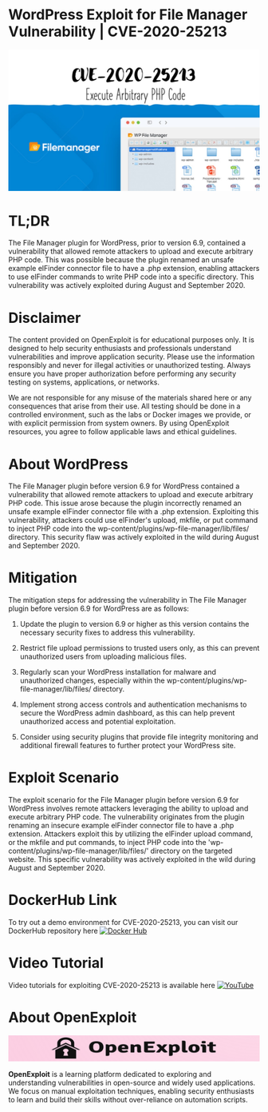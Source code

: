 # WordPress Exploit for File Manager Vulnerability | CVE-2020-25213
![CVE-2020-25213](https://raw.githubusercontent.com/pawanjswal/pawanjswal.github.io/master/cve-2020-25213/assets/thumbnail.jpg)

# TL;DR
The File Manager plugin for WordPress, prior to version 6.9, contained a vulnerability that allowed remote attackers to upload and execute arbitrary PHP code. This was possible because the plugin renamed an unsafe example elFinder connector file to have a .php extension, enabling attackers to use elFinder commands to write PHP code into a specific directory. This vulnerability was actively exploited during August and September 2020.

# Disclaimer

The content provided on OpenExploit is for educational purposes only. It is designed to help security enthusiasts and professionals understand vulnerabilities and improve application security. Please use the information responsibly and never for illegal activities or unauthorized testing. Always ensure you have proper authorization before performing any security testing on systems, applications, or networks.

We are not responsible for any misuse of the materials shared here or any consequences that arise from their use. All testing should be done in a controlled environment, such as the labs or Docker images we provide, or with explicit permission from system owners. By using OpenExploit resources, you agree to follow applicable laws and ethical guidelines.

# About WordPress
The File Manager plugin before version 6.9 for WordPress contained a vulnerability that allowed remote attackers to upload and execute arbitrary PHP code. This issue arose because the plugin incorrectly renamed an unsafe example elFinder connector file with a .php extension. Exploiting this vulnerability, attackers could use elFinder's upload, mkfile, or put command to inject PHP code into the wp-content/plugins/wp-file-manager/lib/files/ directory. This security flaw was actively exploited in the wild during August and September 2020.

# Mitigation
The mitigation steps for addressing the vulnerability in The File Manager plugin before version 6.9 for WordPress are as follows:

1. Update the plugin to version 6.9 or higher as this version contains the necessary security fixes to address this vulnerability.

2. Restrict file upload permissions to trusted users only, as this can prevent unauthorized users from uploading malicious files.

3. Regularly scan your WordPress installation for malware and unauthorized changes, especially within the wp-content/plugins/wp-file-manager/lib/files/ directory.

4. Implement strong access controls and authentication mechanisms to secure the WordPress admin dashboard, as this can help prevent unauthorized access and potential exploitation.

5. Consider using security plugins that provide file integrity monitoring and additional firewall features to further protect your WordPress site.

# Exploit Scenario
The exploit scenario for the File Manager plugin before version 6.9 for WordPress involves remote attackers leveraging the ability to upload and execute arbitrary PHP code. The vulnerability originates from the plugin renaming an insecure example elFinder connector file to have a .php extension. Attackers exploit this by utilizing the elFinder upload command, or the mkfile and put commands, to inject PHP code into the 'wp-content/plugins/wp-file-manager/lib/files/' directory on the targeted website. This specific vulnerability was actively exploited in the wild during August and September 2020.

# DockerHub Link
To try out a demo environment for CVE-2020-25213, you can visit our DockerHub repository here [![Docker Hub](https://img.shields.io/badge/Docker_Hub-2496ED)](https://hub.docker.com/u/pawanjswal)

# Video Tutorial
Video tutorials for exploiting CVE-2020-25213 is available here [![YouTube](https://img.shields.io/badge/YouTube-FF0000)](https://www.youtube.com/@OpenExploit)

# About OpenExploit

![OpenExploit](https://raw.githubusercontent.com/pawanjswal/pawanjswal.github.io/master/assets/logo.png)

**OpenExploit** is a learning platform dedicated to exploring and understanding vulnerabilities in open-source and widely used applications. We focus on manual exploitation techniques, enabling security enthusiasts to learn and build their skills without over-reliance on automation scripts.